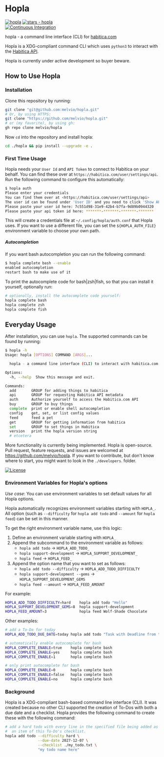 # Hopla

[![hopla](https://img.shields.io/static/v1?label=melvio&message=hopla&color=blue&logo=github)](https://github.com/melvio/hopla)
[![stars - hopla](https://img.shields.io/github/stars/melvio/hopla?style=social)](https://github.com/melvio/hopla)      
[![Continuous Integration](https://github.com/melvio/hopla/actions/workflows/ci-lint-and-test.yml/badge.svg)](https://github.com/melvio/hopla/actions/workflows/ci-lint-and-test.yml)

hopla - a command line interface (CLI) for [habitica.com](https://habitica.com)

Hopla is a XDG-compliant command CLI which uses `python3` to interact with
the [Habitica API](https://habitica.com/apidoc/).

Hopla is currently under active development so buyer beware.

## How to Use Hopla

### Installation

Clone this repository by running:

```bash
git clone "git@github.com:melvio/hopla.git"
# Or, by using HTTPS:
git clone "https://github.com/melvio/hopla.git"
# or (my favorite), by using gh:
gh repo clone melvio/hopla
```

Now `cd` into the repository and install hopla:

```bash
cd ./hopla && pip install --upgrade -e .
```

### First Time Usage

Hopla needs your `User Id` and `API Token` to connect to Habitica on your behalf. You can find
these over at `https://habitica.com/user/settings/api`. Run the following command to configure this
automatically:

```bash
$ hopla auth 
Please enter your credentials
You can find them over at <https://habitica.com/user/settings/api> 
The user id can be found under 'User ID' and you need to click 'Show API Token'
Please paste your user id here: 7c551d98-31e9-42b4-b7fa-9d89b0944320
Please paste your api token id here: *******-*******-*******-*******
```

This will create a credentials file at `~/.config/hopla/auth.conf` that Hopla uses. If you want to
use a different file, you can set the `${HOPLA_AUTH_FILE}`
environment variable to choose your own path.

##### Autocompletion

If you want bash autocompletion you can run the following command:

```bash
$ hopla complete bash --enable
enabled autocompletion
restart bash to make use of it
```

To print the autocomplete code for bash|zsh|fish, so that you can install it yourself, optionally
run:

```bash
# optionally, install the autocomplete code yourself:
hopla complete bash
hopla complete zsh
hopla complete fish
```

## Everyday Usage

After installation, you can use `hopla`. The supported commands can be found by running:

```bash
$ hopla -h
Usage: hopla [OPTIONS] COMMAND [ARGS]...

  hopla - a command line interface (CLI) to interact with habitica.com

Options:
  -h, --help  Show this message and exit.

Commands:
  add       GROUP for adding things to habitica
  api       GROUP for requesting Habitica API metadata
  auth      Authorize yourself to access the Habitica.com API
  buy       GROUP to buy things
  complete  print or enable shell autocompletion
  config    get, set, or list config values
  feed      feed a pet
  get       GROUP for getting information from habitica
  set       GROUP to set things in Habitica
  version   print the hopla version string
  # etcetera
```

More functionality is currently being implemented. Hopla is open-source. Pull request, feature
requests, and issues are welcomed at <https://github.com/melvio/hopla>. If you want to contribute,
but don't know where to start, you might want to look in the `./developers`. folder.

[![License](https://img.shields.io/badge/License-apache--2.0-blue)](#license)

### Environment Variables for Hopla's options

*Use case*: You can use environment variables to set default values for all Hopla options. 

Hopla automatically recognizes environment variables starting with `HOPLA_`. All option (such
as `--difficulty` for `hopla add todo` and `--amount` for `hopla feed`) can be set in this manner.

To get the right environment variable name, use this logic:
1. Define an environment variable starting with `HOPLA_`
2. Append the subcommand to the environment variable as follows:
    * `hopla add todo` -> `HOPLA_ADD_TODO_`
    * `hopla support-development` -> `HOPLA_SUPPORT_DEVELOPMENT_`
    * `hopla feed` -> `HOPLA_FEED_`
3. Append the option name that you want to set as follows:
    * `hopla add todo --difficulty` -> `HOPLA_ADD_TODO_DIFFICULTY`
    * `hopla support-development --gems` -> `HOPLA_SUPPORT_DEVELOPMENT_GEMS`
    * `hopla feed --amount` -> `HOPLA_FEED_AMOUNT`

For example:

```bash
HOPLA_ADD_TODO_DIFFICULTY=hard    hopla add todo "Hello"
HOPLA_SUPPORT_DEVELOPMENT_GEMS=8  hopla support-development
HOPLA_FEED_AMOUNT=3               hopla feed Wolf-Shade Chocolate
````

Other examples:

```bash
# add a To-Do for today
HOPLA_ADD_TODO_DUE_DATE=today hopla add todo "Task with Deadline from today"

# automatically enable autocomplete for bash 
HOPLA_COMPLETE_ENABLE=true    hopla complete bash
HOPLA_COMPLETE_ENABLE=yes     hopla complete bash
HOPLA_COMPLETE_ENABLE=1       hopla complete bash

# only print autocomplete for bash
HOPLA_COMPLETE_ENABLE=0       hopla complete bash   
HOPLA_COMPLETE_ENABLE=false   hopla complete bash   
HOPLA_COMPLETE_ENABLE=no      hopla complete bash   
```

### Background

Hopla is a XDG-compliant bash-based command line interface (CLI). It was created because no other
CLI supported the creation of To-Dos with both a due date and a checklist. Hopla provides the
following command to create these with the following command:

```bash
# add a hard todo with every line in the specified file being added as
#  an item of this To-Do's checklist.
hopla add todo --difficulty hard \
               --due-date 2027-12-07 \
               --checklist ./my_todo.txt \
               "my todo name here"
```







